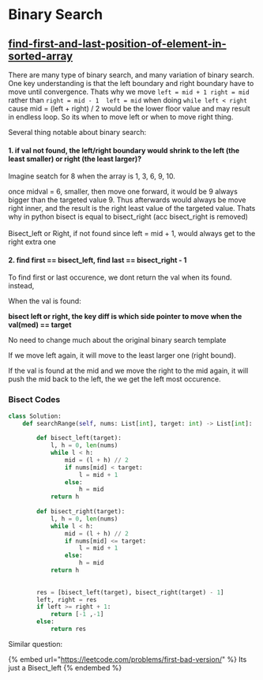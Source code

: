 # Binary Search

## [find-first-and-last-position-of-element-in-sorted-array](https://leetcode.com/problems/find-first-and-last-position-of-element-in-sorted-array/submissions/825474310/)

There are many type of binary search, and many variation of binary search. One key understanding is that the left boundary and right boundary have to move until convergence. Thats why we move `left = mid + 1 right = mid` rather than `right = mid - 1  left = mid` when doing `while left < right` cause mid = (left + right) / 2 would be the lower floor value and may result in endless loop. So its when to move left or when to move right thing.

Several thing notable about binary search:

#### 1. if val not found, the left/right boundary would shrink to the left (the least smaller) or right (the least larger)?&#x20;

Imagine seatch for 8 when the array is 1, 3, 6, 9, 10. &#x20;

once midval = 6, smaller, then move one forward, it would be 9 always bigger than the targeted value 9. Thus afterwards would always be move right inner, and the result is the right least value of the targeted value. Thats why in python bisect is equal to bisect\_right (acc bisect\_right is removed)\
\
Bisect\_left or Right, if not found since left = mid + 1, would always get to the right extra one

#### 2. find first == bisect\_left, find last == bisect\_right - 1

To find first or last occurence, we dont return the val when its found. instead,&#x20;

When the val is found:&#x20;

**bisect left or right, the key diff is which side pointer to move when the val(med) == target**

No need to change much about the original binary search template&#x20;

If we move left again, it will move to the least larger one (right bound).&#x20;

If the val is found at the mid and we move the right to the mid again, it will push the mid back to the left, the we get the left most occurence.

### Bisect Codes

```python
class Solution:
    def searchRange(self, nums: List[int], target: int) -> List[int]:
    
        def bisect_left(target):
            l, h = 0, len(nums)
            while l < h:
                mid = (l + h) // 2
                if nums[mid] < target:
                    l = mid + 1
                else:
                    h = mid
            return h
        
        def bisect_right(target):
            l, h = 0, len(nums)
            while l < h:
                mid = (l + h) // 2
                if nums[mid] <= target:
                    l = mid + 1
                else:
                    h = mid
            return h
        
        
        res = [bisect_left(target), bisect_right(target) - 1]
        left, right = res
        if left >= right + 1:
            return [-1 ,-1]
        else:
            return res
```

Similar question:

{% embed url="https://leetcode.com/problems/first-bad-version/" %}
Its just a Bisect\_left
{% endembed %}

